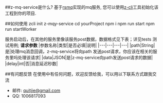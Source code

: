 ##z-mq-service是什么?
基于[rsmq](https://github.com/smrchy/rsmq)实现的mq服务, 您可以使用[z-cli](https://github.com/zhonggithub/z-cli)工具初始化该工程到你的项目.

##如何使用
zcli init z-mqy-service
cd yourProject
npm i
npm run start
npm run startWorker

服务启动后，在其他的服务里像该服务post数据，数据格式见下表；详见tests 测试用例;
**请求参数**
|参数名称|类型|是否必填|说明|
|---|---|---|---|
|path|String|是|处理mq消息回调，z-mq-service将向path 发送post请求，你应该在相关的服务里吗处理该请求|
|data|JSON|是|z-mq-service向path发送post请求的数据|
|delay|int|否|消息延迟秒数|

##有问题反馈
在使用中有任何问题，欢迎反馈给我，可以用以下联系方式跟我交流

* 邮件: quitjie@gmail.com
* QQ: 1006817093